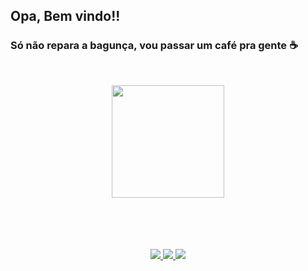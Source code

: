  ## Opa, Bem vindo!!
 ### Só não repara a bagunça, vou passar um café pra gente ☕
 
<br>

<div align="center">
  <a href="https://github.com/weygerus">

  <img height="180em" 
       src="https://github-readme-stats.vercel.app/api/top-langs/?username=weygerus&layout=compact&langs_count=16&theme=dracula"/>
</div>
 
  <br>
  <br>
  <br>
  <br>
  
<div align="center">
 
 <a href="https://discord.gg/#8409" target="_blank">
   <img src="https://img.shields.io/badge/Discord-7289DA?style=for-the-badge&logo=discord&logoColor=white" target="_blank">
 </a>
  
  <a href = "mailto:gabrielfranco@uni9.edu.br" target="_blank">
    <img src="https://img.shields.io/badge/Gmail-D14836?style=for-the-badge&logo=gmail&logoColor=white" target="_blank">
  </a>
  
  <a href="https://www.linkedin.com/in/gabriel-franco-desenvolvimento/" target="_blank">
    <img src="https://img.shields.io/badge/-LinkedIn-%230077B5?style=for-the-badge&logo=linkedin&logoColor=white" target="_blank">
  </a>   
</div>
  
  
